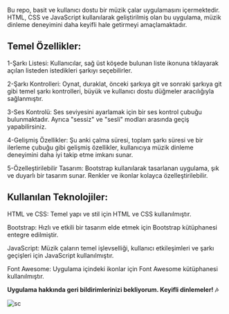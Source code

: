 Bu repo, basit ve kullanıcı dostu bir müzik çalar uygulamasını içermektedir. HTML, CSS ve JavaScript kullanılarak geliştirilmiş olan bu uygulama, müzik dinleme deneyimini daha keyifli hale getirmeyi amaçlamaktadır.
## Temel Özellikler:

1-Şarkı Listesi: Kullanıcılar, sağ üst köşede bulunan liste ikonuna tıklayarak açılan listeden istedikleri şarkıyı seçebilirler.

2-Şarkı Kontrolleri: Oynat, duraklat, önceki şarkıya git ve sonraki şarkıya git gibi temel şarkı kontrolleri, büyük ve kullanıcı dostu düğmeler aracılığıyla sağlanmıştır.

3-Ses Kontrolü: Ses seviyesini ayarlamak için bir ses kontrol çubuğu bulunmaktadır. Ayrıca "sessiz" ve "sesli" modları arasında geçiş yapabilirsiniz.

4-Gelişmiş Özellikler: Şu anki çalma süresi, toplam şarkı süresi ve bir ilerleme çubuğu gibi gelişmiş özellikler, kullanıcıya müzik dinleme deneyimini daha iyi takip etme imkanı sunar.

5-Özelleştirilebilir Tasarım: Bootstrap kullanılarak tasarlanan uygulama, şık ve duyarlı bir tasarım sunar. Renkler ve ikonlar kolayca özelleştirilebilir.

## Kullanılan Teknolojiler:

HTML ve CSS: Temel yapı ve stil için HTML ve CSS kullanılmıştır.

Bootstrap: Hızlı ve etkili bir tasarım elde etmek için Bootstrap kütüphanesi entegre edilmiştir.

JavaScript: Müzik çaların temel işlevselliği, kullanıcı etkileşimleri ve şarkı geçişleri için JavaScript kullanılmıştır.

Font Awesome: Uygulama içindeki ikonlar için Font Awesome kütüphanesi kullanılmıştır.

**Uygulama hakkında geri bildirimlerinizi bekliyorum. Keyifli dinlemeler! 🎶**

![sc](https://github.com/ladyvahsi/Music-Player-/assets/90203389/6e1591c9-3278-49a2-9d53-5cabe6b79941)

